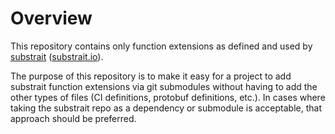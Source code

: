 # Overview

This repository contains only function extensions as defined and used by
[substrait][repo-substrait] ([substrait.io][web-substrait]).

The purpose of this repository is to make it easy for a project to add substrait function
extensions via git submodules without having to add the other types of files (CI
definitions, protobuf definitions, etc.). In cases where taking the substrait repo as a
dependency or submodule is acceptable, that approach should be preferred.


<!-- Resources -->
[repo-substrait]: https://github.com/substrait-io/substrait

[web-substrait]: https://substrait.io
